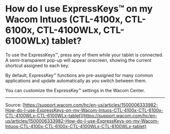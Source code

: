 # How do I use ExpressKeys™ on my Wacom Intuos (CTL-4100x, CTL-6100x, CTL-4100WLx, CTL-6100WLx) tablet?

To use the ExpressKeys™, press any of them while your tablet is connected. A semi-transparent pop-up will appear onscreen, showing the current shortcut assigned to each key.


By default, ExpressKey™ functions are pre-assigned for many common applications and update automatically as you switch between them.


You can customize the ExpressKey™ settings in the Wacom Center.

---
Source: [https://support.wacom.com/hc/en-us/articles/1500006333982-How-do-I-use-ExpressKeys-on-my-Wacom-Intuos-CTL-4100x-CTL-6100x-CTL-4100WLx-CTL-6100WLx-tablet](https://support.wacom.com/hc/en-us/articles/1500006333982-How-do-I-use-ExpressKeys-on-my-Wacom-Intuos-CTL-4100x-CTL-6100x-CTL-4100WLx-CTL-6100WLx-tablet)
